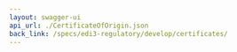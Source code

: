 ```yaml
---
layout: swagger-ui
api_url: ./CertificateOfOrigin.json
back_link: /specs/edi3-regulatory/develop/certificates/
---
```

